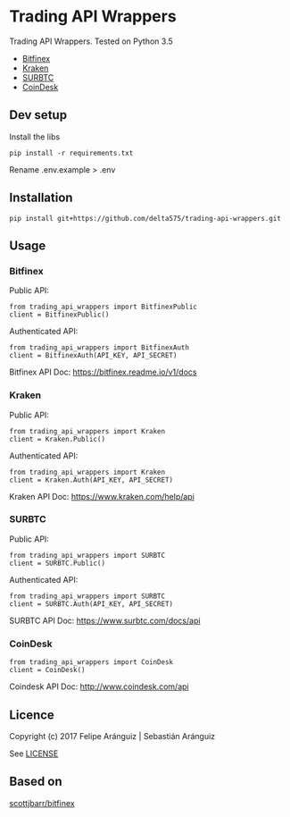 # Trading API Wrappers

Trading API Wrappers.
Tested on Python 3.5

- [Bitfinex](https://www.bitfinex.com)
- [Kraken](http://www.kraken.com)
- [SURBTC](https://www.surbtc.com)
- [CoinDesk](http://www.coindesk.com)

## Dev setup

Install the libs

    pip install -r requirements.txt

Rename .env.example > .env

## Installation

    pip install git+https://github.com/delta575/trading-api-wrappers.git

## Usage

### Bitfinex

Public API:

    from trading_api_wrappers import BitfinexPublic
    client = BitfinexPublic()

Authenticated API:

    from trading_api_wrappers import BitfinexAuth
    client = BitfinexAuth(API_KEY, API_SECRET)

Bitfinex API Doc:
https://bitfinex.readme.io/v1/docs

### Kraken

Public API:

    from trading_api_wrappers import Kraken
    client = Kraken.Public()

Authenticated API:

    from trading_api_wrappers import Kraken
    client = Kraken.Auth(API_KEY, API_SECRET)

Kraken API Doc:
https://www.kraken.com/help/api

### SURBTC

Public API:

    from trading_api_wrappers import SURBTC
    client = SURBTC.Public()

Authenticated API:

    from trading_api_wrappers import SURBTC
    client = SURBTC.Auth(API_KEY, API_SECRET)

SURBTC API Doc:
https://www.surbtc.com/docs/api

### CoinDesk

    from trading_api_wrappers import CoinDesk
    client = CoinDesk()    

Coindesk API Doc:
http://www.coindesk.com/api

## Licence

Copyright (c) 2017 Felipe Aránguiz | Sebastián Aránguiz

See [LICENSE](LICENSE)

## Based on

[scottjbarr/bitfinex](https://github.com/scottjbarr/bitfinex)
